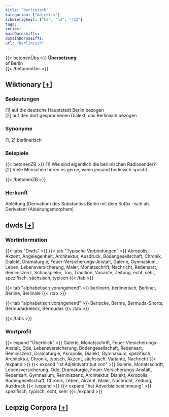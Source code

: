 ```yaml
---
title: "berlinisch"
kategorien: ["Adjektiv"]
schwierigkeit: ["k2", "h3", "r22"]
tags:
series:
mainDornseiffs:
domainDornseiffs:
url: "berlinisch"
---
```


{{< betonenÜbs >}}
**Übersetzung:**  
of Berlin  
{{< /betonenÜbs >}}

## Wiktionary [[+](https://de.wiktionary.org/wiki/berlinisch)]

### Bedeutungen
[1] auf die deutsche Hauptstadt Berlin bezogen  
[2] auf den dort gesprochenen Dialekt, das Berlinisch bezogen  

### Synonyme
[1, 2] berlinerisch  

### Beispiele
{{< betonenZB >}}
[1] Wie sind eigentlich die berlinischen Radiosender?  
[2] Viele Menschen hören es gerne, wenn jemand berlinisch spricht.  

{{< /betonenZB >}}
### Herkunft
Ableitung (Derivation) des Substantivs Berlin mit dem Suffix -isch als Derivatem (Ableitungsmorphem)  



## dwds [[+](https://www.dwds.de/wb/berlinisch)]

### Wortinformation
{{< tabs "Dwds" >}}
{{< tab "Typische Verbindungen" >}}
Akropolis, Akzent, Angelegenheit, Architektur, Ausdruck, Bodengesellschaft, Chronik, Dialekt, Dramaturgie, Feuer-Versicherungs-Anstalt, Galerie, Gymnasium, Leben, Lebensversicherung, Maler, Monatsschrift, Nachricht, Redensart, Reminiszenz, Schauspieler, Ton, Tradition, Variante, Zeitung, echt, sehr, spezifisch, sächsisch, typisch
{{< /tab >}}

{{< tab "alphabetisch vorangehend" >}}
berlinern, berlinerisch, Berliner, Berline, Berlinale
{{< /tab >}}

{{< tab "alphabetisch vorangehend" >}}
Berlocke, Berme, Bermuda-Shorts, Bermudadreieck, Bermudas
{{< /tab >}}

{{< /tabs >}}

### Wortprofil
{{< expand "Überblick" >}} Galerie, Monatsschrift, Feuer-Versicherungs-Anstalt, Ode, Lebensversicherung, Bodengesellschaft, Redensart, Reminiszenz, Dramaturgie, Akropolis, Dialekt, Gymnasium, spezifisch, Architektur, Chronik, typisch, Akzent, sächsisch, Variante, Nachricht {{< /expand >}}
{{< expand "ist Adjektivattribut von" >}} Galerie, Monatsschrift, Lebensversicherung, Ode, Dramaturgie, Feuer-Versicherungs-Anstalt, Redensart, Gymnasium, Reminiszenz, Architektur, Dialekt, Akropolis, Bodengesellschaft, Chronik, Leben, Akzent, Maler, Nachricht, Zeitung, Ausdruck {{< /expand >}}
{{< expand "hat Adverbialbestimmung" >}} spezifisch, typisch, echt, sehr {{< /expand >}}

## Leipzig Corpora [[+](https://corpora.uni-leipzig.de/en/res?word=berlinisch&corpusId=deu_newscrawl-public_2018)]

